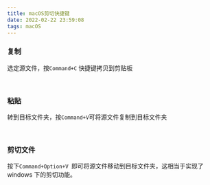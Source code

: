 ```yaml
---
title: macOS剪切快捷键
date: 2022-02-22 23:59:08
tags: macOS
---
```



### 复制

选定源文件，按`Command+C` 快捷键拷贝到剪贴板



<br/>



### 粘贴

转到目标文件夹，按`Command+V`可将源文件复制到目标文件夹



<br/>



### 剪切文件

按下`Command+Option+V `即可将源文件移动到目标文件夹，这相当于实现了windows 下的剪切功能。